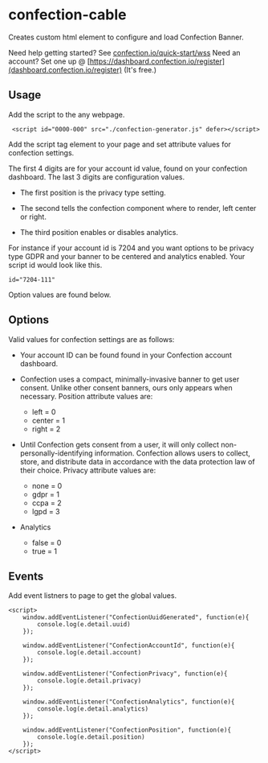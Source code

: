 # confection-cable

Creates custom html element to configure and load Confection Banner.

Need help getting started? See [confection.io/quick-start/wss](https://confection.io/quick-start/wss) Need an account? Set one up @ [https://dashboard.confection.io/register](dashboard.confection.io/register) (It's free.)

## Usage
Add the script to the any webpage.

```
 <script id="0000-000" src="./confection-generator.js" defer></script>
```

Add the script tag element to your page and set attribute values for confection settings.

The first 4 digits are for your account id value, found on your confection dashboard.
The last 3 digits are configuration values.

- The first position is the privacy type setting.

- The second tells the confection component where to render, left center or right.

- The third position enables or disables analytics.

For instance if your account id is 7204 and you want options to be privacy type GDPR and your banner to be centered and analytics enabled. Your script id would look like this.

```
id="7204-111"
```

Option values are found below.

## Options


Valid values for confection settings are as follows:

* Your account ID can be found found in your Confection account dashboard.

- Confection uses a compact, minimally-invasive banner to get user consent. Unlike other consent banners, ours only appears when necessary. Position attribute values are:

    - left = 0
    - center = 1
    - right = 2


- Until Confection gets consent from a user, it will only collect non-personally-identifying information.
Confection allows users to collect, store, and distribute data in accordance with the data protection law of their choice. Privacy attribute values are: 
    - none = 0 
    - gdpr = 1
    - ccpa = 2
    - lgpd = 3


- Analytics
	- false = 0
	- true = 1


## Events

Add event listners to page to get the global values.

    <script>
        window.addEventListener("ConfectionUuidGenerated", function(e){
            console.log(e.detail.uuid)
        });
    
        window.addEventListener("ConfectionAccountId", function(e){
            console.log(e.detail.account)
        });
    
        window.addEventListener("ConfectionPrivacy", function(e){
            console.log(e.detail.privacy)
        });
    
        window.addEventListener("ConfectionAnalytics", function(e){
            console.log(e.detail.analytics)
        });
    
        window.addEventListener("ConfectionPosition", function(e){
            console.log(e.detail.position)
        });
    </script>
